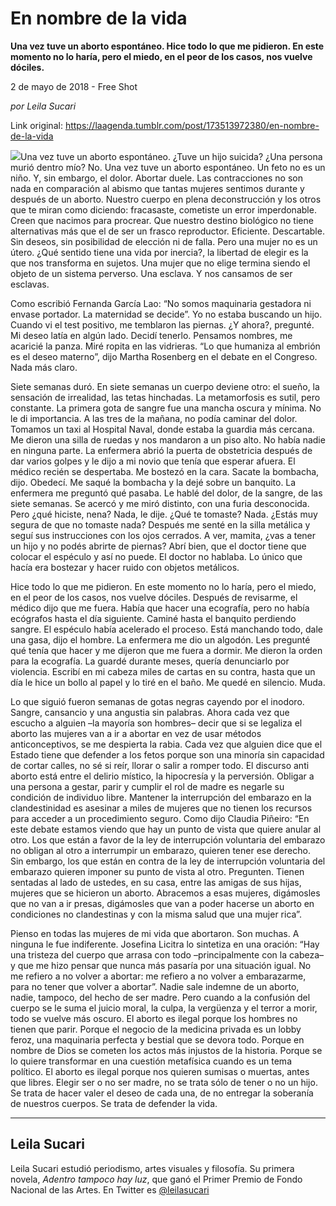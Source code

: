 # En nombre de la vida

**Una vez tuve un aborto espontáneo. Hice todo lo que me pidieron. En este momento no lo haría, pero el miedo, en el peor de los casos, nos vuelve dóciles.**

2 de mayo de 2018 - Free Shot

_por Leila Sucari_

Link original: https://laagenda.tumblr.com/post/173513972380/en-nombre-de-la-vida

![](https://64.media.tumblr.com/6efbbc5505f98f90431207fbefa21187/tumblr_inline_p83upp4uYJ1t6q87u_500.jpg)Una vez tuve un aborto espontáneo. ¿Tuve un hijo suicida? ¿Una persona murió dentro mío? No. Una vez tuve un aborto espontáneo. Un feto no es un niño. Y, sin embargo, el dolor. Abortar duele. Las contracciones no son nada en comparación al abismo que tantas mujeres sentimos durante y después de un aborto. Nuestro cuerpo en plena deconstrucción y los otros que te miran como diciendo: fracasaste, cometiste un error imperdonable. Creen que nacimos para procrear. Que nuestro destino biológico no tiene alternativas más que el de ser un frasco reproductor. Eficiente. Descartable. Sin deseos, sin posibilidad de elección ni de falla. Pero una mujer no es un útero. ¿Qué sentido tiene una vida por inercia?, la libertad de elegir es la que nos transforma en sujetos. Una mujer que no elige termina siendo el objeto de un sistema perverso. Una esclava. Y nos cansamos de ser esclavas. 


Como escribió Fernanda García Lao: “No somos maquinaria gestadora ni envase portador. La maternidad se decide”. Yo no estaba buscando un hijo. Cuando vi el test positivo, me temblaron las piernas. ¿Y ahora?, pregunté. Mi deseo latía en algún lado. Decidí tenerlo. Pensamos nombres, me acaricié la panza. Miré ropita en las vidrieras. “Lo que humaniza al embrión es el deseo materno”, dijo Martha Rosenberg en el debate en el Congreso. Nada más claro.


Siete semanas duró. En siete semanas un cuerpo deviene otro: el sueño, la sensación de irrealidad, las tetas hinchadas. La metamorfosis es sutil, pero constante. La primera gota de sangre fue una mancha oscura y mínima. No le di importancia. A las tres de la mañana, no podía caminar del dolor. Tomamos un taxi al Hospital Naval, donde estaba la guardia más cercana. Me dieron una silla de ruedas y nos mandaron a un piso alto. No había nadie en ninguna parte. La enfermera abrió la puerta de obstetricia después de dar varios golpes y le dijo a mi novio que tenía que esperar afuera. El médico recién se despertaba. Me bostezó en la cara. Sacate la bombacha, dijo. Obedecí. Me saqué la bombacha y la dejé sobre un banquito. La enfermera me preguntó qué pasaba. Le hablé del dolor, de la sangre, de las siete semanas. Se acercó y me miró distinto, con una furia desconocida. Pero ¿qué hiciste, nena? Nada, le dije. ¿Qué te tomaste? Nada. ¿Estás muy segura de que no tomaste nada? Después me senté en la silla metálica y seguí sus instrucciones con los ojos cerrados. A ver, mamita, ¿vas a tener un hijo y no podés abrirte de piernas? Abrí bien, que el doctor tiene que colocar el espéculo y así no puede. El doctor no hablaba. Lo único que hacía era bostezar y hacer ruido con objetos metálicos.


Hice todo lo que me pidieron. En este momento no lo haría, pero el miedo, en el peor de los casos, nos vuelve dóciles. Después de revisarme, el médico dijo que me fuera. Había que hacer una ecografía, pero no había ecógrafos hasta el día siguiente. Caminé hasta el banquito perdiendo sangre. El espéculo había acelerado el proceso. Está manchando todo, dale una gasa, dijo el hombre. La enfermera me dio un algodón. Les pregunté qué tenía que hacer y me dijeron que me fuera a dormir. Me dieron la orden para la ecografía. La guardé durante meses, quería denunciarlo por violencia. Escribí en mi cabeza miles de cartas en su contra, hasta que un día le hice un bollo al papel y lo tiré en el baño. Me quedé en silencio. Muda.


Lo que siguió fueron semanas de gotas negras cayendo por el inodoro. Sangre, cansancio y una angustia sin palabras. Ahora cada vez que escucho a alguien –la mayoría son hombres– decir que si se legaliza el aborto las mujeres van a ir a abortar en vez de usar métodos anticonceptivos, se me despierta la rabia. Cada vez que alguien dice que el Estado tiene que defender a los fetos porque son una minoría sin capacidad de cortar calles, no sé si reír, llorar o salir a romper todo. El discurso anti aborto está entre el delirio místico, la hipocresía y la perversión. Obligar a una persona a gestar, parir y cumplir el rol de madre es negarle su condición de individuo libre. Mantener la interrupción del embarazo en la clandestinidad es asesinar a miles de mujeres que no tienen los recursos para acceder a un procedimiento seguro. Como dijo Claudia Piñeiro: “En este debate estamos viendo que hay un punto de vista que quiere anular al otro. Los que están a favor de la ley de interrupción voluntaria del embarazo no obligan al otro a interrumpir un embarazo, quieren tener ese derecho. Sin embargo, los que están en contra de la ley de interrupción voluntaria del embarazo quieren imponer su punto de vista al otro. Pregunten. Tienen sentadas al lado de ustedes, en su casa, entre las amigas de sus hijas, mujeres que se hicieron un aborto. Abracemos a esas mujeres, digámosles que no van a ir presas, digámosles que van a poder hacerse un aborto en condiciones no clandestinas y con la misma salud que una mujer rica”.


Pienso en todas las mujeres de mi vida que abortaron. Son muchas. A ninguna le fue indiferente. Josefina Licitra lo sintetiza en una oración: “Hay una tristeza del cuerpo que arrasa con todo –principalmente con la cabeza– y que me hizo pensar que nunca más pasaría por una situación igual. No me refiero a no volver a abortar: me refiero a no volver a embarazarme, para no tener que volver a abortar”. Nadie sale indemne de un aborto, nadie, tampoco, del hecho de ser madre. Pero cuando a la confusión del cuerpo se le suma el juicio moral, la culpa, la vergüenza y el terror a morir, todo se vuelve más oscuro. El aborto es ilegal porque los hombres no tienen que parir. Porque el negocio de la medicina privada es un lobby feroz, una maquinaria perfecta y bestial que se devora todo. Porque en nombre de Dios se cometen los actos más injustos de la historia. Porque se lo quiere transformar en una cuestión metafísica cuando es un tema político. El aborto es ilegal porque nos quieren sumisas o muertas, antes que libres. Elegir ser o no ser madre, no se trata sólo de tener o no un hijo. Se trata de hacer valer el deseo de cada una, de no entregar la soberanía de nuestros cuerpos. Se trata de defender la vida. 


  




---

Leila Sucari
------------

 Leila Sucari estudió periodismo, artes visuales y filosofía. Su primera novela, *Adentro tampoco hay luz*, que ganó el Primer Premio de Fondo Nacional de las Artes. En Twitter es [@leilasucari](https://twitter.com/leilasucari) 

